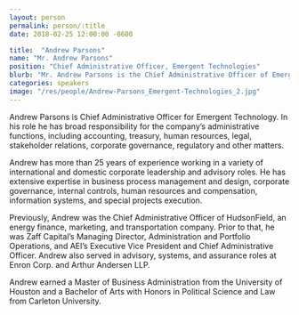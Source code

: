 ```yaml
---
layout: person
permalink: person/:title
date: 2018-02-25 12:00:00 -0600

title:  "Andrew Parsons"
name: "Mr. Andrew Parsons"
position: "Chief Administrative Officer, Emergent Technologies"
blurb: "Mr. Andrew Parsons is the Chief Administrative Officer of Emergent Technologies."
categories: speakers
image: "/res/people/Andrew-Parsons_Emergent-Technologies_2.jpg"
---
```

Andrew Parsons is Chief Administrative Officer for Emergent Technology. In his role he has broad responsibility for the company’s administrative functions, including accounting, treasury, human resources, legal, stakeholder relations, corporate governance, regulatory and other matters.

Andrew has more than 25 years of experience working in a variety of international and domestic corporate leadership and advisory roles. He has extensive expertise in business process management and design, corporate governance, internal controls, human resources and compensation, information systems, and special projects execution.

Previously, Andrew was the Chief Administrative Officer of HudsonField, an energy finance, marketing, and transportation company.  Prior to that, he was Zaff Capital’s Managing Director, Administration and Portfolio Operations, and AEI’s Executive Vice President and Chief Administrative Officer.  Andrew also served in advisory, systems, and assurance roles at Enron Corp. and Arthur Andersen LLP.

Andrew earned a Master of Business Administration from the University of Houston and a Bachelor of Arts with Honors in Political Science and Law from Carleton University.
